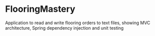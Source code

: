 # FlooringMastery
Application to read and write flooring orders to text files, showing MVC architecture, Spring dependency injection and unit testing 
